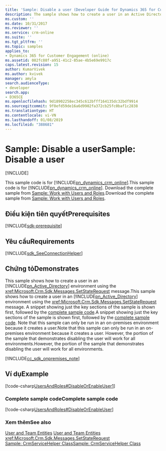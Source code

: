 ```yaml
---
title: 'Sample: Disable a user (Developer Guide for Dynamics 365 for Customer Engagement) | MicrosoftDocs'
description: The sample shows how to create a user in an Active Directory environment using the SetStateRequest message.
ms.custom: ''
ms.date: 10/31/2017
ms.reviewer: ''
ms.service: crm-online
ms.suite: ''
ms.tgt_pltfrm: ''
ms.topic: samples
applies_to:
- Dynamics 365 for Customer Engagement (online)
ms.assetid: 082fc88f-a951-41c2-85ae-4b5e69e9917c
caps.latest.revision: 15
author: KumarVivek
ms.author: kvivek
manager: amyla
search.audienceType:
- developer
search.app:
- D365CE
ms.openlocfilehash: 9d18902258ec345c612bfff164135dc32bdf9914
ms.sourcegitcommit: 9f0efd59de16a6d9902fa372cb25fc0baf1c2838
ms.translationtype: HT
ms.contentlocale: vi-VN
ms.lasthandoff: 01/08/2019
ms.locfileid: "388681"
---
```

# <a name="sample-disable-a-user"></a><span data-ttu-id="9d38b-103">Sample: Disable a user</span><span class="sxs-lookup"><span data-stu-id="9d38b-103">Sample: Disable a user</span></span>

[!INCLUDE[](../includes/cc_applies_to_update_9_0_0.md)]

<span data-ttu-id="9d38b-104">This sample code is for [!INCLUDE[pn_dynamics_crm_online](../includes/pn-dynamics-crm-online.md)].</span><span class="sxs-lookup"><span data-stu-id="9d38b-104">This sample code is for [!INCLUDE[pn_dynamics_crm_online](../includes/pn-dynamics-crm-online.md)].</span></span> <span data-ttu-id="9d38b-105">Download the complete sample from [Sample: Work with Users and Roles](https://code.msdn.microsoft.com/Users-and-Roles-Samples-a4f33f3f).</span><span class="sxs-lookup"><span data-stu-id="9d38b-105">Download the complete sample from [Sample: Work with Users and Roles](https://code.msdn.microsoft.com/Users-and-Roles-Samples-a4f33f3f).</span></span>   

## <a name="prerequisites"></a><span data-ttu-id="9d38b-106">Điều kiện tiên quyết</span><span class="sxs-lookup"><span data-stu-id="9d38b-106">Prerequisites</span></span>
[!INCLUDE[sdk-prerequisite](../includes/sdk-prerequisite.md)]
  
## <a name="requirements"></a><span data-ttu-id="9d38b-107">Yêu cầu</span><span class="sxs-lookup"><span data-stu-id="9d38b-107">Requirements</span></span>  
[!INCLUDE[sdk_SeeConnectionHelper](../includes/sdk-seeconnectionhelper.md)]
  
## <a name="demonstrates"></a><span data-ttu-id="9d38b-108">Chứng tỏ</span><span class="sxs-lookup"><span data-stu-id="9d38b-108">Demonstrates</span></span>  
 <span data-ttu-id="9d38b-109">This sample shows how to create a user in an [!INCLUDE[pn_Active_Directory](../includes/pn-active-directory.md)] environment using the <xref:Microsoft.Crm.Sdk.Messages.SetStateRequest> message.</span><span class="sxs-lookup"><span data-stu-id="9d38b-109">This sample shows how to create a user in an [!INCLUDE[pn_Active_Directory](../includes/pn-active-directory.md)] environment using the <xref:Microsoft.Crm.Sdk.Messages.SetStateRequest> message.</span></span> <span data-ttu-id="9d38b-110">A snippet showing just the key sections of the sample is shown first, followed by the [complete sample code](sample-create-on-premises-user.md#complete_sample).</span><span class="sxs-lookup"><span data-stu-id="9d38b-110">A snippet showing just the key sections of the sample is shown first, followed by the [complete sample code](sample-create-on-premises-user.md#complete_sample).</span></span> <span data-ttu-id="9d38b-111">Note that this sample can only be run in an on-premises environment because it creates a user.</span><span class="sxs-lookup"><span data-stu-id="9d38b-111">Note that this sample can only be run in an on-premises environment because it creates a user.</span></span> <span data-ttu-id="9d38b-112">However, the portion of the sample that demonstrates disabling the user will work for all environments.</span><span class="sxs-lookup"><span data-stu-id="9d38b-112">However, the portion of the sample that demonstrates disabling the user will work for all environments.</span></span>  
  
[!INCLUDE[cc_sdk_onpremises_note](../includes/cc-sdk-onpremises-note.md)] 

## <a name="example"></a><span data-ttu-id="9d38b-113">Ví dụ</span><span class="sxs-lookup"><span data-stu-id="9d38b-113">Example</span></span>  
 [!code-csharp[UsersAndRoles#DisableOrEnableUser1](../snippets/csharp/CRMV8/usersandroles/cs/disableorenableuser1.cs#disableorenableuser1)]  
  
<a name="complete_sample"></a>   
### <a name="complete-sample-code"></a><span data-ttu-id="9d38b-114">Complete sample code</span><span class="sxs-lookup"><span data-stu-id="9d38b-114">Complete sample code</span></span>  
 [!code-csharp[UsersAndRoles#DisableOrEnableUser](../snippets/csharp/CRMV8/usersandroles/cs/disableorenableuser.cs#disableorenableuser)]  
  
### <a name="see-also"></a><span data-ttu-id="9d38b-115">Xem thêm</span><span class="sxs-lookup"><span data-stu-id="9d38b-115">See also</span></span>  
 <span data-ttu-id="9d38b-116">[User and Team Entities](user-team-entities.md) </span><span class="sxs-lookup"><span data-stu-id="9d38b-116">[User and Team Entities](user-team-entities.md) </span></span>  
 <xref:Microsoft.Crm.Sdk.Messages.SetStateRequest>   
 [<span data-ttu-id="9d38b-117">Sample: CrmServiceHelper Class</span><span class="sxs-lookup"><span data-stu-id="9d38b-117">Sample: CrmServiceHelper Class</span></span>](org-service/helper-code-serverconnection-class.md)   
